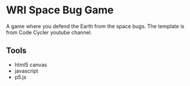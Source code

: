# WRI Space Bug Game
A game where you defend the Earth from the space bugs. The template is from Code Cycler youtube channel.

## Tools
- html5 canvas
- javascript
- p5.js